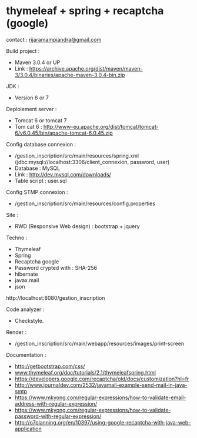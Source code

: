 # thymeleaf + spring + recaptcha (google)
contact : rijaramampiandra@gmail.com

Build project :
- Maven 3.0.4 or UP
- Link : https://archive.apache.org/dist/maven/maven-3/3.0.4/binaries/apache-maven-3.0.4-bin.zip

JDK :
- Version 6 or 7

Deploiement server :
- Tomcat 6 or tomcat 7
- Tom cat 6 : http://www-eu.apache.org/dist/tomcat/tomcat-6/v6.0.45/bin/apache-tomcat-6.0.45.zip

Config database connexion :
- /gestion_inscription/src/main/resources/spring.xml (jdbc:mysql://localhost:3306/client_connexion, password, user)
- Database : MySQL
- Link : http://dev.mysql.com/downloads/
- Table script : user.sql

Config STMP connexion :
- /gestion_inscription/src/main/resources/config.properties 

Site :
- RWD (Responsive Web design) : bootstrap + jquery

Techno :
- Thymeleaf
- Spring
- Recaptcha google
- Password crypted with : SHA-256
- hibernate
- javax.mail
- json

http://localhost:8080/gestion_inscription

Code analyzer :
- Checkstyle.

Render :
- /gestion_inscription/src/main/webapp/resources/images/print-screen

Documentation :
- http://getbootstrap.com/css/
- www.thymeleaf.org/doc/tutorials/2.1/thymeleafspring.html
- https://developers.google.com/recaptcha/old/docs/customization?hl=fr
- http://www.journaldev.com/2532/javamail-example-send-mail-in-java-smtp
- https://www.mkyong.com/regular-expressions/how-to-validate-email-address-with-regular-expression/
- https://www.mkyong.com/regular-expressions/how-to-validate-password-with-regular-expression/
- http://o7planning.org/en/10397/using-google-recaptcha-with-java-web-application